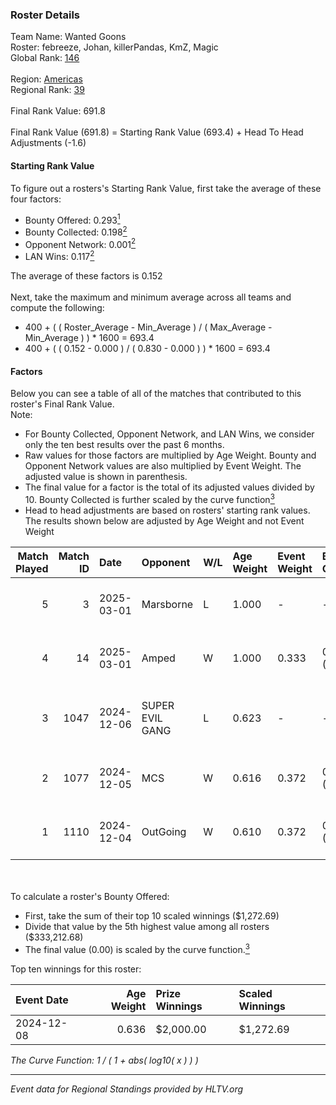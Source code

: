 ### Roster Details<br />
Team Name: Wanted Goons<br />
Roster: febreeze, Johan, killerPandas, KmZ, Magic<br />
Global Rank: [146](../../standings_global_2025_03_03.md)<br />
<br />
Region: [Americas]( ../../standings_americas_2025_03_03.md)<br />
Regional Rank: [39]( ../../standings_americas_2025_03_03.md)<br />
<br />
Final Rank Value:  691.8<br />
<br />
Final Rank Value (691.8) = Starting Rank Value (693.4) + Head To Head Adjustments (-1.6)<br />

#### Starting Rank Value<br />
To figure out a rosters's Starting Rank Value, first take the average of these four factors:<br />
- Bounty Offered: 0.293[<sup>1</sup>](#table2)
- Bounty Collected: 0.198[<sup>2</sup>](#table1)
- Opponent Network: 0.001[<sup>2</sup>](#table1)
- LAN Wins: 0.117[<sup>2</sup>](#table1)

The average of these factors is 0.152<br />
<br />
Next, take the maximum and minimum average across all teams and compute the following:<br />
- 400 + ( ( Roster_Average - Min_Average ) / ( Max_Average - Min_Average ) ) * 1600 = 693.4
- 400 + ( ( 0.152 - 0.000 ) / ( 0.830 - 0.000 ) ) * 1600 = 693.4


#### Factors<br />
Below you can see a table of all of the matches that contributed to this roster's Final Rank Value.<br />
Note:<br />

- For Bounty Collected, Opponent Network, and LAN Wins, we consider only the ten best results over the past 6 months.
- Raw values for those factors are multiplied by Age Weight. Bounty and Opponent Network values are also multiplied by Event Weight. The adjusted value is shown in parenthesis.
- The final value for a factor is the total of its adjusted values divided by 10. Bounty Collected is further scaled by the curve function[<sup>3</sup>](#curveFunction)
- Head to head adjustments are based on rosters' starting rank values. The results shown below are adjusted by Age Weight and not Event Weight
<span id="table1"></span><br />


| Match Played | Match ID | Date       | Opponent        | W/L | Age Weight | Event Weight | Bounty Collected | Opponent Network | LAN Wins  | H2H Adj. | Roster                                        |
| -: | -: | :- | :- | :- | :- | :- | :- | :- | :- | -: | :- |
|            5 |        3 | 2025-03-01 | Marsborne       | L   | 1.000      | -            | -                | -                | -         |    -8.83 | febreeze, Johan, killerPandas, KmZ, Magic     |
|            4 |       14 | 2025-03-01 | Amped           | W   | 1.000      | 0.333        | 0.000 (0.000)    | 0.000 (0.000)    | 1 (1.000) |     4.91 | febreeze, Johan, killerPandas, KmZ, Magic     |
|            3 |     1047 | 2024-12-06 | SUPER EVIL GANG | L   | 0.623      | -            | -                | -                | -         |   -10.00 | AGB, febreeze, jsfeltner, killerPandas, KmZ   |
|            2 |     1077 | 2024-12-05 | MCS             | W   | 0.616      | 0.372        | 0.002 (0.001)    | 0.060 (0.014)    | 0 (0.000) |     6.97 | febreeze, jsfeltner, killerPandas, KmZ, Magic |
|            1 |     1110 | 2024-12-04 | OutGoing        | W   | 0.610      | 0.372        | 0.001 (0.000)    | 0.000 (0.000)    | 0 (0.000) |     5.32 | febreeze, jsfeltner, killerPandas, KmZ, Magic |

<br />
<span id="table2"></span><br />
To calculate a roster's Bounty Offered:<br />

- First, take the sum of their top 10 scaled winnings ($1,272.69)
- Divide that value by the 5th highest value among all rosters ($333,212.68)
- The final value (0.00) is scaled by the curve function.[<sup>3</sup>](#curveFunction)

Top ten winnings for this roster:<br />

| Event Date | Age Weight | Prize Winnings | Scaled Winnings |
| :- | -: | :- | :- |
| 2024-12-08 |      0.636 | $2,000.00      | $1,272.69       |


<span id="curveFunction"></span>_The Curve Function: 1 / ( 1 + abs( log10( x ) ) )_<br />

---
_Event data for Regional Standings provided by HLTV.org_<br />
